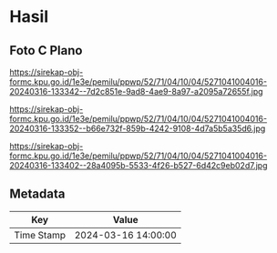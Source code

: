 # Hasil

## Foto C Plano

https://sirekap-obj-formc.kpu.go.id/1e3e/pemilu/ppwp/52/71/04/10/04/5271041004016-20240316-133342--7d2c851e-9ad8-4ae9-8a97-a2095a72655f.jpg

https://sirekap-obj-formc.kpu.go.id/1e3e/pemilu/ppwp/52/71/04/10/04/5271041004016-20240316-133352--b66e732f-859b-4242-9108-4d7a5b5a35d6.jpg

https://sirekap-obj-formc.kpu.go.id/1e3e/pemilu/ppwp/52/71/04/10/04/5271041004016-20240316-133402--28a4095b-5533-4f26-b527-6d42c9eb02d7.jpg


## Metadata

| Key        | Value               |
| ---------- | ------------------- |
| Time Stamp | 2024-03-16 14:00:00 |



